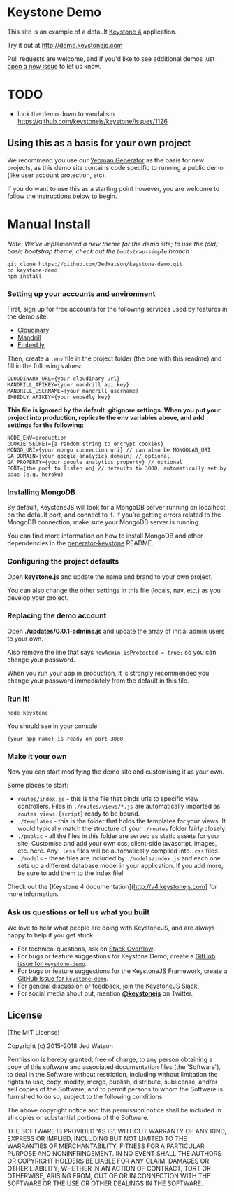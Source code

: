 Keystone Demo
=============

This site is an example of a default [Keystone 4](http://keystonejs.com) application.

Try it out at http://demo.keystonejs.com

Pull requests are welcome, and if you'd like to see additional demos just [open a new issue](https://github.com/keystonejs/keystone-demo/issues/new) to let us know.

# TODO

* lock the demo down to vandalism https://github.com/keystonejs/keystone/issues/1126

## Using this as a basis for your own project

We recommend you use our [Yeoman Generator](https://github.com/JedWatson/generator-keystone) as the basis for new projects, as this demo site contains code specific to running a public demo (like user account protection, etc).

If you do want to use this as a starting point however, you are welcome to follow the instructions below to begin.

# Manual Install

*Note: We've implemented a new theme for the demo site; to use the (old) basic bootstrap theme, check out the `bootstrap-simple` branch*

    git clone https://github.com/JedWatson/keystone-demo.git
    cd keystone-demo
    npm install

### Setting up your accounts and environment

First, sign up for free accounts for the following services used by features in the demo site:

*   [Cloudinary](https://cloudinary.com/)
*   [Mandrill](https://www.mandrill.com/)
*   [Embed.ly](https://embed.ly/)

Then, create a `.env` file in the project folder (the one with this readme) and fill in the following values:

    CLOUDINARY_URL={your cloudinary url}
    MANDRILL_APIKEY={your mandrill api key}
    MANDRILL_USERNAME={your mandrill username}
    EMBEDLY_APIKEY={your embedly key}

**This file is ignored by the default .gitignore settings. When you put your project into production, replicate the env variables above, and add settings for the following:**

    NODE_ENV=production
    COOKIE_SECRET={a random string to encrypt cookies}
    MONGO_URI={your mongo connection uri} // can also be MONGOLAB_URI
    GA_DOMAIN={your google analytics domain} // optional
    GA_PROPERTY={your google analytics property} // optional
    PORT={the port to listen on} // defaults to 3000, automatically set by paas (e.g. heroku)


### Installing MongoDB

By default, KeystoneJS will look for a MongoDB server running on localhost on the default port, and connect to it. If you're getting errors related to the MongoDB connection, make sure your MongoDB server is running.

You can find more information on how to install MongoDB and other dependencies in the [generator-keystone](https://github.com/keystonejs/generator-keystone) README.

### Configuring the project defaults

Open **keystone.js** and update the name and brand to your own project.

You can also change the other settings in this file (locals, nav, etc.) as you develop your project.


### Replacing the demo account

Open **./updates/0.0.1-admins.js** and update the array of initial admin users to your own.

Also remove the line that says `newAdmin.isProtected = true;` so you can change your password.

When you run your app in production, it is strongly recommended you change your password immediately from the default in this file.

### Run it!

`node keystone`

You should see in your console:

`{your app name} is ready on port 3000`

### Make it your own

Now you can start modifying the demo site and customising it as your own.

Some places to start:

*   `routes/index.js` - this is the file that binds urls to specific view controllers. Files in `./routes/views/*.js` are automatically imported as `routes.views.{script}` ready to be bound.
*   `./templates` - this is the folder that holds the templates for your views. It would typically match the structure of your `./routes` folder fairly closely.
*   `./public` - all the files in this folder are served as static assets for your site. Customise and add your own css, client-side javascript, images, etc. here. Any `.less` files will be automatically compiled into `.css` files.
*   `./models` - these files are included by `./models/index.js` and each one sets up a different database model in your application. If you add more, be sure to add them to the index file!

Check out the [Keystone 4 documentation](http://v4.keystonejs.com] for more information.

### Ask us questions or tell us what you built

We love to hear what people are doing with KeystoneJS, and are always happy to help if you get stuck.

 * For technical questions, ask on [Stack Overflow](https://stackoverflow.com/tags/keystonejs).
 * For bugs or feature suggestions for Keystone Demo, create a [GitHub issue for `keystone-demo`](https://github.com/keystonejs/keystone-demo/issues).
 * For bugs or feature suggestions for the KeystoneJS Framework, create a [GitHub issue for `keystone-demo`](https://github.com/keystonejs/keystone/issues).
 * For general discussion or feedback, join the [KeystoneJS Slack](http://community.keystonejs.com/).
 * For social media shout out, mention [**@keystonejs**](https://twitter.com/keystonejs) on Twitter.

## License

(The MIT License)

Copyright (c) 2015-2018 Jed Watson

Permission is hereby granted, free of charge, to any person obtaining
a copy of this software and associated documentation files (the
'Software'), to deal in the Software without restriction, including
without limitation the rights to use, copy, modify, merge, publish,
distribute, sublicense, and/or sell copies of the Software, and to
permit persons to whom the Software is furnished to do so, subject to
the following conditions:

The above copyright notice and this permission notice shall be
included in all copies or substantial portions of the Software.

THE SOFTWARE IS PROVIDED 'AS IS', WITHOUT WARRANTY OF ANY KIND,
EXPRESS OR IMPLIED, INCLUDING BUT NOT LIMITED TO THE WARRANTIES OF
MERCHANTABILITY, FITNESS FOR A PARTICULAR PURPOSE AND NONINFRINGEMENT.
IN NO EVENT SHALL THE AUTHORS OR COPYRIGHT HOLDERS BE LIABLE FOR ANY
CLAIM, DAMAGES OR OTHER LIABILITY, WHETHER IN AN ACTION OF CONTRACT,
TORT OR OTHERWISE, ARISING FROM, OUT OF OR IN CONNECTION WITH THE
SOFTWARE OR THE USE OR OTHER DEALINGS IN THE SOFTWARE.